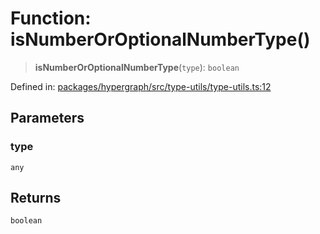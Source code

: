 # Function: isNumberOrOptionalNumberType()

> **isNumberOrOptionalNumberType**(`type`): `boolean`

Defined in: [packages/hypergraph/src/type-utils/type-utils.ts:12](https://github.com/hashirpm/hypergraph/blob/ab4ea1cdb9430798142e0d735aac9d31c2cf0ae0/packages/hypergraph/src/type-utils/type-utils.ts#L12)

## Parameters

### type

`any`

## Returns

`boolean`
